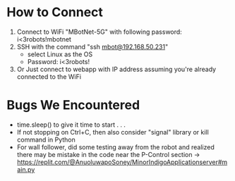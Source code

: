 # How to Connect

1. Connect to WiFi "MBotNet-5G" with following password: i<3robots!mbotnet
2.  SSH with the command "ssh mbot@192.168.50.231"
      - select Linux as the OS
      - Password: i<3robots!
3. Or Just connect to webapp with IP address assuming you're already connected to the WiFi

# Bugs We Encountered

- time.sleep() to give it time to start  . . .
- If not stopping on Ctrl+C, then also consider "signal" library or kill command in Python
- For wall follower, did some testing away from the robot and realized there may be mistake in the code near the P-Control section -> https://replit.com/@AnuoluwapoSoney/MinorIndigoApplicationserver#main.py
